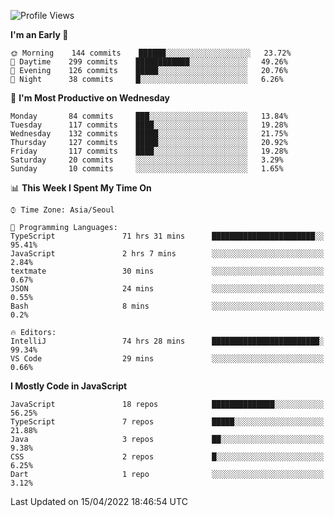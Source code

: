 <!--START_SECTION:waka-->
![Profile Views](http://img.shields.io/badge/Profile%20Views-1-blue)

**I'm an Early 🐤** 

```text
🌞 Morning    144 commits    ██████░░░░░░░░░░░░░░░░░░░   23.72% 
🌆 Daytime    299 commits    ████████████░░░░░░░░░░░░░   49.26% 
🌃 Evening    126 commits    █████░░░░░░░░░░░░░░░░░░░░   20.76% 
🌙 Night      38 commits     █░░░░░░░░░░░░░░░░░░░░░░░░   6.26%

```
📅 **I'm Most Productive on Wednesday** 

```text
Monday       84 commits     ███░░░░░░░░░░░░░░░░░░░░░░   13.84% 
Tuesday      117 commits    ████░░░░░░░░░░░░░░░░░░░░░   19.28% 
Wednesday    132 commits    █████░░░░░░░░░░░░░░░░░░░░   21.75% 
Thursday     127 commits    █████░░░░░░░░░░░░░░░░░░░░   20.92% 
Friday       117 commits    ████░░░░░░░░░░░░░░░░░░░░░   19.28% 
Saturday     20 commits     ░░░░░░░░░░░░░░░░░░░░░░░░░   3.29% 
Sunday       10 commits     ░░░░░░░░░░░░░░░░░░░░░░░░░   1.65%

```


📊 **This Week I Spent My Time On** 

```text
⌚︎ Time Zone: Asia/Seoul

💬 Programming Languages: 
TypeScript               71 hrs 31 mins      ███████████████████████░░   95.41% 
JavaScript               2 hrs 7 mins        ░░░░░░░░░░░░░░░░░░░░░░░░░   2.84% 
textmate                 30 mins             ░░░░░░░░░░░░░░░░░░░░░░░░░   0.67% 
JSON                     24 mins             ░░░░░░░░░░░░░░░░░░░░░░░░░   0.55% 
Bash                     8 mins              ░░░░░░░░░░░░░░░░░░░░░░░░░   0.2%

🔥 Editors: 
IntelliJ                 74 hrs 28 mins      ████████████████████████░   99.34% 
VS Code                  29 mins             ░░░░░░░░░░░░░░░░░░░░░░░░░   0.66%

```

**I Mostly Code in JavaScript** 

```text
JavaScript               18 repos            ██████████████░░░░░░░░░░░   56.25% 
TypeScript               7 repos             █████░░░░░░░░░░░░░░░░░░░░   21.88% 
Java                     3 repos             ██░░░░░░░░░░░░░░░░░░░░░░░   9.38% 
CSS                      2 repos             █░░░░░░░░░░░░░░░░░░░░░░░░   6.25% 
Dart                     1 repo              ░░░░░░░░░░░░░░░░░░░░░░░░░   3.12%

```



 Last Updated on 15/04/2022 18:46:54 UTC
<!--END_SECTION:waka-->
